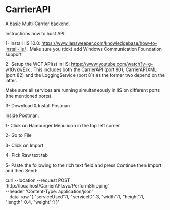 # CarrierAPI
A basic Multi-Carrier backend.

Instructions how to host API:

1- Install IIS 10.0: https://www.lansweeper.com/knowledgebase/how-to-install-iis/ .
Make sure you (tick) add Windows Communication Foundation support
  
2- Setup the WCF API(s) in IIS: https://www.youtube.com/watch?v=g-w1GvkwErk .
This includes both the CarrierAPI (port 80), CarrierAPIXML (port 82) and the LoggingService (port 81) as the former two depend on the latter.
  
Make sure all services are running simultaneously in IIS on different ports (the mentioned ports).

3- Download & Install Postman

Inside Postman:

1- Click on Hamburger Menu icon in the top left corner

2- Go to File

3- Click on Import

4- Pick Raw text tab

5- Paste the following to the rich text field and press Continue then Import and then Send:

curl --location --request POST 'http://localhost/CarrierAPI.svc/PerformShipping' \
--header 'Content-Type: application/json' \
--data-raw '{
    "serviceUsed":1,
    "serviceID":3,
    "width":1,
    "height":1,
    "length":0.4,
    "weight":1
}'
